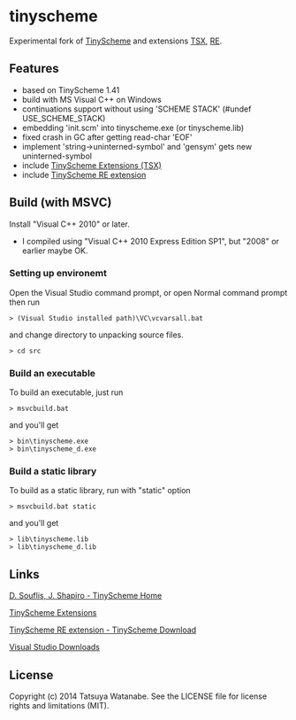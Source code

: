 tinyscheme
==========

Experimental fork of 
[TinyScheme](http://tinyscheme.sourceforge.net/ "D. Souflis, J. Shapiro - TinyScheme Download site") and extensions [TSX](http://heras-gilsanz.com/manuel/tsx.html "Manuel Heras-Gilsanz - TinyScheme Extensions"), [RE](http://tinyscheme.sourceforge.net/download.html "D. Souflis, J. Shapiro - TinyScheme Download").


Features
--------

* based on TinyScheme 1.41
* build with MS Visual C++ on Windows
* continuations support without using 'SCHEME STACK' (#undef USE_SCHEME_STACK)
* embedding 'init.scm' into tinyscheme.exe (or tinyscheme.lib)
* fixed crash in GC after getting read-char 'EOF'
* implement 'string->uninterned-symbol' and 'gensym' gets new uninterned-symbol
* include [TinyScheme Extensions (TSX)](http://heras-gilsanz.com/manuel/tsx.html)
* include [TinyScheme RE extension](http://tinyscheme.sourceforge.net/download.html)

Build (with MSVC)
-----------------

Install "Visual C++ 2010" or later.

* I compiled using "Visual C++ 2010 Express Edition SP1", but "2008" or earlier maybe OK.

### Setting up environemt

Open the Visual Studio command prompt, or open Normal command prompt then run

    > (Visual Studio installed path)\VC\vcvarsall.bat

and change directory to unpacking source files.

    > cd src

### Build an executable

To build an executable, just run

    > msvcbuild.bat

and you'll get

    > bin\tinyscheme.exe
    > bin\tinyscheme_d.exe

### Build a static library

To build as a static library, run with "static" option

    > msvcbuild.bat static

and you'll get

    > lib\tinyscheme.lib
    > lib\tinyscheme_d.lib


Links
-----

[D. Souflis, J. Shapiro - TinyScheme Home](http://tinyscheme.sourceforge.net/home.html)

[TinyScheme Extensions](http://heras-gilsanz.com/manuel/tsx.html)

[TinyScheme RE extension - TinyScheme Download](http://tinyscheme.sourceforge.net/download.html)

[Visual Studio Downloads](http://www.visualstudio.com/downloads/)


License
-------

Copyright (c) 2014 Tatsuya Watanabe. See the LICENSE file for license rights and limitations (MIT).
